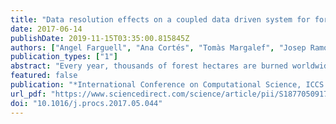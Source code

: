 ```yaml
---
title: "Data resolution effects on a coupled data driven system for forest fire propagation prediction"
date: 2017-06-14
publishDate: 2019-11-15T03:35:00.815845Z
authors: ["Angel Farguell", "Ana Cortés", "Tomàs Margalef", "Josep Ramon Miró", "J. Mercader"]
publication_types: ["1"]
abstract: "Every year, thousands of forest hectares are burned worldwide, causing important consequences on the atmosphere, biodiversity and economy. Proper prediction of the fire evolution allows to manage the fire fighting equipment properly. Therefore, it is crucial to use reliable and fast simulations in order to predict the evolution of the fire. WRF-SFIRE is a wildland fire simulator, which couples a meteorological model called Weather Research and Forecasting Model (WRF) and a forest fire simulator, SFIRE reproducing the interaction between the propagation of the fire and the atmosphere evolution. The mesh resolution used to solve the atmosphere evolution has a deep impact in the prediction of small scale meteorological effects. At the same time, the ability of introducing these small scale meteorological events into the forest fire simulation implies enhancements in the quality of the data that drives the simulation. Therefore, better fire propagation predictions are obtained. However, this improvement can be affected by the instability of the problem to be solved. This paper states an accuracy study changing the mesh resolution when running WRF-SFIRE using as example a real case that took place in Catalonia (northeast of Spain) in 2005."
featured: false
publication: "*International Conference on Computational Science, ICCS 2017, 12-14 June 2017, Zurich, Switzerland*"
url_pdf: "https://www.sciencedirect.com/science/article/pii/S1877050917305616/pdf?md5=e15f7a07138bbbf3c6e588c8df2336a3&pid=1-s2.0-S1877050917305616-main.pdf"
doi: "10.1016/j.procs.2017.05.044"
---
```



